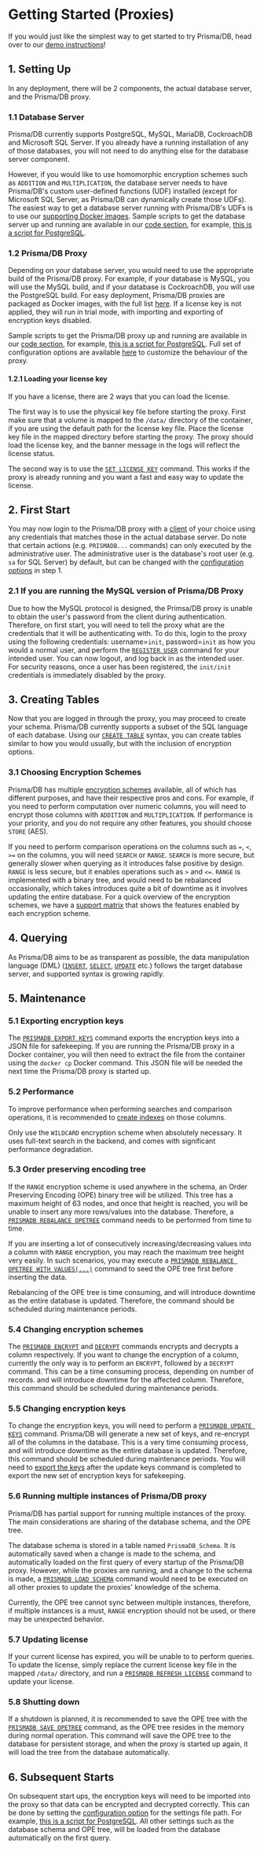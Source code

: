 # Getting Started (Proxies)

If you would just like the simplest way to get started to try Prisma/DB, head over to our [demo instructions](https://github.com/aprismatic/prismadb/blob/master/README.md)!

## 1. Setting Up

In any deployment, there will be 2 components, the actual database server, and the Prisma/DB proxy.

### 1.1 Database Server

Prisma/DB currently supports PostgreSQL, MySQL, MariaDB, CockroachDB and Microsoft SQL Server. If you already have a running installation of any of those databases, you will not need to do anything else for the database server component.

However, if you would like to use homomorphic encryption schemes such as `ADDITION` and `MULTIPLICATION`, the database server needs to have Prisma/DB's custom user-defined functions (UDF) installed (except for Microsoft SQL Server, as Prisma/DB can dynamically create those UDFs). The easiest way to get a database server running with Prisma/DB's UDFs is to use our [supporting Docker images](docker-images#supporting-images). Sample scripts to get the database server up and running are available in our [code section](https://github.com/aprismatic/prismadb/tree/master/sample-scripts), for example, [this is a script for PostgreSQL](https://github.com/aprismatic/prismadb/blob/master/sample-scripts/postgres/bash/run-db.sh).

### 1.2 Prisma/DB Proxy

Depending on your database server, you would need to use the appropriate build of the Prisma/DB proxy. For example, if your database is MySQL, you will use the MySQL build, and if your database is CockroachDB, you will use the PostgreSQL build. For easy deployment, Prisma/DB proxies are packaged as Docker images, with the full list [here](docker-images). If a license key is not applied, they will run in trial mode, with importing and exporting of encryption keys disabled.

Sample scripts to get the Prisma/DB proxy up and running are available in our [code section](https://github.com/aprismatic/prismadb/tree/master/sample-scripts), for example, [this is a script for PostgreSQL](https://github.com/aprismatic/prismadb/blob/master/sample-scripts/postgres/bash/run-proxy.sh). Full set of configuration options are available [here](configuration-options) to customize the behaviour of the proxy.

#### 1.2.1 Loading your license key

If you have a license, there are 2 ways that you can load the license.

The first way is to use the physical key file before starting the proxy. First make sure that a volume is mapped to the `/data/` directory of the container, if you are using the default path for the license key file. Place the license key file in the mapped directory before starting the proxy. The proxy should load the license key, and the banner message in the logs will reflect the license status.

The second way is to use the [`SET LICENSE KEY`](native-commands#set-license-key) command. This works if the proxy is already running and you want a fast and easy way to update the license.

## 2. First Start

You may now login to the Prisma/DB proxy with a [client](supported-clients) of your choice using any credentials that matches those in the actual database server. Do note that certain actions (e.g. `PRISMADB...` commands) can only executed by the administrative user. The administrative user is the database's root user (e.g. `sa` for SQL Server) by default, but can be changed with the [configuration options](configuration-options) in step 1.

### 2.1 If you are running the MySQL version of Prisma/DB Proxy

Due to how the MySQL protocol is designed, the Primsa/DB proxy is unable to obtain the user's password from the client during authentication. Therefore, on first start, you will need to tell the proxy what are the credentials that it will be authenticating with. To do this, login to the proxy using the following credentials: username=`init`, password=`init` as how you would a normal user, and perform the [`REGISTER USER`](native-commands#register-user-mysql-only) command for your intended user. You can now logout, and log back in as the intended user. For security reasons, once a user has been registered, the `init/init` credentials is immediately disabled by the proxy.

## 3. Creating Tables

Now that you are logged in through the proxy, you may proceed to create your schema. Prisma/DB currently supports a subset of the SQL language of each database. Using our [`CREATE TABLE`](data-definition-statements/#create-table) syntax, you can create tables similar to how you would usually, but with the inclusion of encryption options.

### 3.1 Choosing Encryption Schemes

Prisma/DB has multiple [encryption schemes](encryption-schemes) available, all of which has different purposes, and have their respective pros and cons. For example, if you need to perform computation over numeric columns, you will need to encrypt those columns with `ADDITION` and `MULTIPLICATION`. If performance is your priority, and you do not require any other features, you should choose `STORE` (AES).

If you need to perform comparison operations on the columns such as `=`, `<`, `>=` on the columns, you will need `SEARCH` or `RANGE`. `SEARCH` is more secure, but generally slower when querying as it introduces false positive by design. `RANGE` is less secure, but it enables operations such as `>` and `<=`. `RANGE` is implemented with a binary tree, and would need to be rebalanced occasionally, which takes introduces quite a bit of downtime as it involves updating the entire database. For a quick overview of the encryption schemes, we have a [support matrix](encryption-schemes#support-matrix) that shows the features enabled by each encryption scheme.

## 4. Querying

As Prisma/DB aims to be as transparent as possible, the data manipulation language (DML) ([`INSERT`](data-manipulation-statements/#insert), [`SELECT`](data-manipulation-statements/#select), [`UPDATE`](data-manipulation-statements/#update) etc.) follows the target database server, and supported syntax is growing rapidly.

## 5. Maintenance

### 5.1 Exporting encryption keys

The [`PRISMADB EXPORT KEYS`](native-commands#export-keys) command exports the encryption keys into a JSON file for safekeeping. If you are running the Prisma/DB proxy in a Docker container, you will then need to extract the file from the container using the `docker cp` Docker command. This JSON file will be needed the next time the Prisma/DB proxy is started up.

### 5.2 Performance

To improve performance when performing searches and comparison operations, it is recommended to [create indexes](data-definition-statements/#create-index) on those columns.

Only use the `WILDCARD` encryption scheme when absolutely necessary. It uses full-text search in the backend, and comes with significant performance degradation.

### 5.3 Order preserving encoding tree

If the `RANGE` encryption scheme is used anywhere in the schema, an Order Preserving Encoding (OPE) binary tree will be utilized. This tree has a maximum height of 63 nodes, and once that height is reached, you will be unable to insert any more rows/values into the database. Therefore, a [`PRISMADB REBALANCE OPETREE`](native-commands#rebalance-opetree) command needs to be performed from time to time.

If you are inserting a lot of consecutively increasing/decreasing values into a column with `RANGE` encryption, you may reach the maximum tree height very easily. In such scenarios, you may execute a [`PRISMADB REBALANCE OPETREE WITH VALUES(...)`](native-commands#rebalance-opetree) command to seed the OPE tree first before inserting the data.

Rebalancing of the OPE tree is time consuming, and will introduce downtime as the entire database is updated. Therefore, the command should be scheduled during maintenance periods.

### 5.4 Changing encryption schemes

The [`PRISMADB ENCRYPT`](native-commands#encrypt) and [`DECRYPT`](native-commands#decrypt) commands encrypts and decrypts a column respectively. If you want to change the encryption of a column, currently the only way is to perform an `ENCRYPT`, followed by a `DECRYPT` command. This can be a time consuming process, depending on number of records. and will introduce downtime for the affected column. Therefore, this command should be scheduled during maintenance periods.

### 5.5 Changing encryption keys

To change the encryption keys, you will need to perform a [`PRISMADB UPDATE KEYS`](native-commands#update-keys) command. Prisma/DB will generate a new set of keys, and re-encrypt all of the columns in the database. This is a very time consuming process, and will introduce downtime as the entire database is updated. Therefore, this command should be scheduled during maintenance periods. You will need to [export the keys](#51-exporting-encryption-keys) after the update keys command is completed to export the new set of encryption keys for safekeeping.

### 5.6 Running multiple instances of Prisma/DB proxy

Prisma/DB has partial support for running multiple instances of the proxy. The main considerations are sharing of the database schema, and the OPE tree.

The database schema is stored in a table named `PrismaDB_Schema`. It is automatically saved when a change is made to the schema, and automatically loaded on the first query of every startup of the Prisma/DB proxy. However, while the proxies are running, and a change to the schema is made, a [`PRISMADB LOAD SCHEMA`](native-commands#load-schema) command would need to be executed on all other proxies to update the proxies' knowledge of the schema.

Currently, the OPE tree cannot sync between multiple instances, therefore, if multiple instances is a must, `RANGE` encryption should not be used, or there may be unexpected behavior.

### 5.7 Updating license

If your current license has expired, you will be unable to to perform queries. To update the license, simply replace the current license key file in the mapped `/data/` directory, and run a [`PRISMADB REFRESH LICENSE`](native-commands#refresh-license) command to update your license.

### 5.8 Shutting down

If a shutdown is planned, it is recommended to save the OPE tree with the [`PRISMADB SAVE OPETREE`](native-commands#save-opetree) command, as the OPE tree resides in the memory during normal operation. This command will save the OPE tree to the database for persistent storage, and when the proxy is started up again, it will load the tree from the database automatically.

## 6. Subsequent Starts

On subsequent start ups, the encryption keys will need to be imported into the proxy so that data can be encrypted and decrypted correctly. This can be done by setting the [configuration option](configuration-options) for the settings file path. For example, [this is a script for PostgreSQL](https://github.com/aprismatic/prismadb/blob/master/sample-scripts/postgres/bash/run-proxy.sh). All other settings such as the database schema and OPE tree, will be loaded from the database automatically on the first query.
